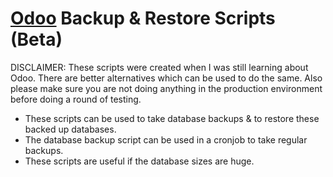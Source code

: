 # [Odoo](https://www.odoo.com) Backup & Restore Scripts (Beta)

DISCLAIMER: These scripts were created when I was still learning about Odoo. There are better alternatives which can be used
to do the same. Also please make sure you are not doing anything in the production environment before doing a round of testing.

* These scripts can be used to take database backups & to restore these backed up databases.
* The database backup script can be used in a cronjob to take regular backups. 
* These scripts are useful if the database sizes are huge.

